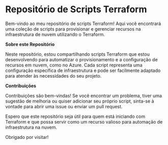 # Repositório de Scripts Terraform
Bem-vindo ao meu repositório de scripts Terraform! Aqui você encontrará uma coleção de scripts para provisionar e gerenciar recursos na infraestrutura de nuvem utilizando o Terraform.

**Sobre este Repositório**

Neste repositório, estou compartilhando scripts Terraform que estou desenvolvendo para automatizar o provisionamento e a configuração de recursos em nuvem, como  no Azure. Cada script representa uma configuração específica de infraestrutura e pode ser facilmente adaptado para atender às necessidades do seu projeto.

**Contribuições**

Contribuições são bem-vindas! Se você encontrar um problema, tiver uma sugestão de melhoria ou quiser adicionar seu próprio script, sinta-se à vontade para abrir uma issue ou enviar um pull request.

Espero que este repositório seja útil para quem está iniciando com Terraform e que possa servir como um recurso valioso para automação de infraestrutura na nuvem.

Obrigado por visitar!
